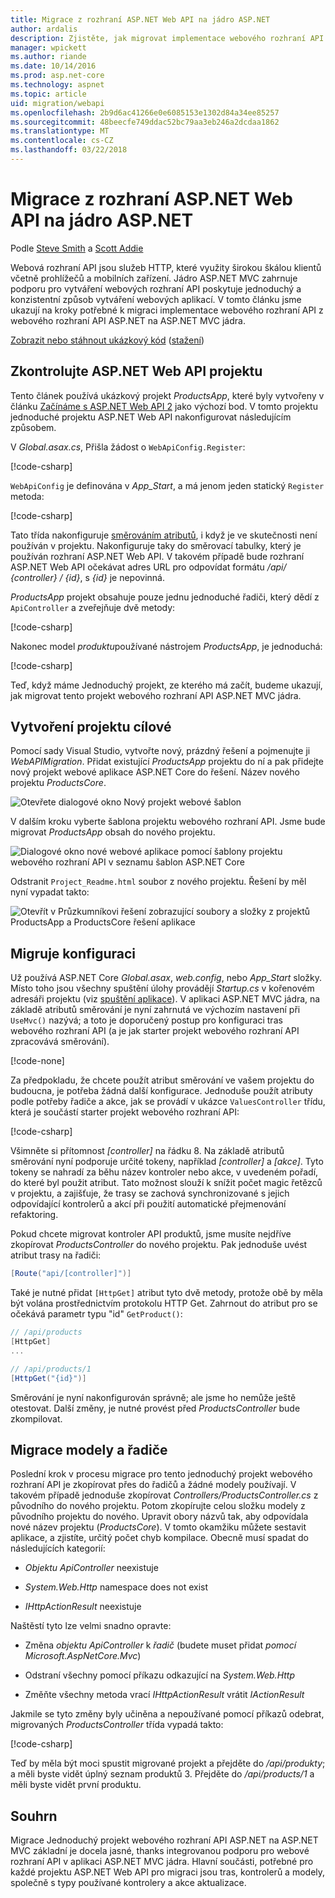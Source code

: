 ```yaml
---
title: Migrace z rozhraní ASP.NET Web API na jádro ASP.NET
author: ardalis
description: Zjistěte, jak migrovat implementace webového rozhraní API z rozhraní ASP.NET Web API ASP.NET MVC jádra.
manager: wpickett
ms.author: riande
ms.date: 10/14/2016
ms.prod: asp.net-core
ms.technology: aspnet
ms.topic: article
uid: migration/webapi
ms.openlocfilehash: 2b9d6ac41266e0e6085153e1302d84a34ee85257
ms.sourcegitcommit: 48beecfe749ddac52bc79aa3eb246a2dcdaa1862
ms.translationtype: MT
ms.contentlocale: cs-CZ
ms.lasthandoff: 03/22/2018
---
```

# <a name="migrate-from-aspnet-web-api-to-aspnet-core"></a>Migrace z rozhraní ASP.NET Web API na jádro ASP.NET

Podle [Steve Smith](https://ardalis.com/) a [Scott Addie](https://scottaddie.com)

Webová rozhraní API jsou služeb HTTP, které využity širokou škálou klientů včetně prohlížečů a mobilních zařízení. Jádro ASP.NET MVC zahrnuje podporu pro vytváření webových rozhraní API poskytuje jednoduchý a konzistentní způsob vytváření webových aplikací. V tomto článku jsme ukazují na kroky potřebné k migraci implementace webového rozhraní API z webového rozhraní API ASP.NET na ASP.NET MVC jádra.

[Zobrazit nebo stáhnout ukázkový kód](https://github.com/aspnet/Docs/tree/master/aspnetcore/migration/webapi/sample) ([stažení](xref:tutorials/index#how-to-download-a-sample))

## <a name="review-aspnet-web-api-project"></a>Zkontrolujte ASP.NET Web API projektu

Tento článek používá ukázkový projekt *ProductsApp*, které byly vytvořeny v článku [Začínáme s ASP.NET Web API 2](/aspnet/web-api/overview/getting-started-with-aspnet-web-api/tutorial-your-first-web-api) jako výchozí bod. V tomto projektu jednoduché projektu ASP.NET Web API nakonfigurovat následujícím způsobem.

V *Global.asax.cs*, Přišla žádost o `WebApiConfig.Register`:

[!code-csharp[](../migration/webapi/sample/ProductsApp/Global.asax.cs?highlight=14)]

`WebApiConfig` je definována v *App_Start*, a má jenom jeden statický `Register` metoda:

[!code-csharp[](../migration/webapi/sample/ProductsApp/App_Start/WebApiConfig.cs?highlight=15,16,17,18,19,20)]


Tato třída nakonfiguruje [směrováním atributů](https://docs.microsoft.com/aspnet/web-api/overview/web-api-routing-and-actions/attribute-routing-in-web-api-2), i když je ve skutečnosti není používán v projektu. Nakonfiguruje taky do směrovací tabulky, který je používán rozhraní ASP.NET Web API. V takovém případě bude rozhraní ASP.NET Web API očekávat adres URL pro odpovídat formátu */api/ {controller} / {id}*, s *{id}* je nepovinná.

*ProductsApp* projekt obsahuje pouze jednu jednoduché řadiči, který dědí z `ApiController` a zveřejňuje dvě metody:

[!code-csharp[](../migration/webapi/sample/ProductsApp/Controllers/ProductsController.cs?highlight=19,24)]

Nakonec model *produktu*používané nástrojem *ProductsApp*, je jednoduchá:

[!code-csharp[](webapi/sample/ProductsApp/Models/Product.cs)]

Teď, když máme Jednoduchý projekt, ze kterého má začít, budeme ukazují, jak migrovat tento projekt webového rozhraní API ASP.NET MVC jádra.

## <a name="create-the-destination-project"></a>Vytvoření projektu cílové

Pomocí sady Visual Studio, vytvořte nový, prázdný řešení a pojmenujte ji *WebAPIMigration*. Přidat existující *ProductsApp* projektu do ní a pak přidejte nový projekt webové aplikace ASP.NET Core do řešení. Název nového projektu *ProductsCore*.

![Otevřete dialogové okno Nový projekt webové šablon](webapi/_static/add-web-project.png)

V dalším kroku vyberte šablona projektu webového rozhraní API. Jsme bude migrovat *ProductsApp* obsah do nového projektu.

![Dialogové okno nové webové aplikace pomocí šablony projektu webového rozhraní API v seznamu šablon ASP.NET Core](webapi/_static/aspnet-5-webapi.png)

Odstranit `Project_Readme.html` soubor z nového projektu. Řešení by měl nyní vypadat takto:

![Otevřít v Průzkumníkovi řešení zobrazující soubory a složky z projektů ProductsApp a ProductsCore řešení aplikace](webapi/_static/webapimigration-solution.png)

## <a name="migrate-configuration"></a>Migruje konfiguraci

Už používá ASP.NET Core *Global.asax*, *web.config*, nebo *App_Start* složky. Místo toho jsou všechny spuštění úlohy provádějí *Startup.cs* v kořenovém adresáři projektu (viz [spuštění aplikace](../fundamentals/startup.md)). V aplikaci ASP.NET MVC jádra, na základě atributů směrování je nyní zahrnutá ve výchozím nastavení při `UseMvc()` nazývá; a toto je doporučený postup pro konfiguraci tras webového rozhraní API (a je jak starter projekt webového rozhraní API zpracovává směrování).

[!code-none[](../migration/webapi/sample/ProductsCore/Startup.cs?highlight=40)]

Za předpokladu, že chcete použít atribut směrování ve vašem projektu do budoucna, je potřeba žádná další konfigurace. Jednoduše použít atributy podle potřeby řadiče a akce, jak se provádí v ukázce `ValuesController` třídu, která je součástí starter projekt webového rozhraní API:

[!code-csharp[](../migration/webapi/sample/ProductsCore/Controllers/ValuesController.cs?highlight=9,13,20,27,33,39)]

Všimněte si přítomnost *[controller]* na řádku 8. Na základě atributů směrování nyní podporuje určité tokeny, například *[controller]* a *[akce]*. Tyto tokeny se nahradí za běhu název kontroler nebo akce, v uvedeném pořadí, do které byl použit atribut. Tato možnost slouží k snížit počet magic řetězců v projektu, a zajišťuje, že trasy se zachová synchronizované s jejich odpovídající kontrolerů a akcí při použití automatické přejmenování refaktoring.

Pokud chcete migrovat kontroler API produktů, jsme musíte nejdříve zkopírovat *ProductsController* do nového projektu. Pak jednoduše uvést atribut trasy na řadiči:

```csharp
[Route("api/[controller]")]
```

Také je nutné přidat `[HttpGet]` atribut tyto dvě metody, protože obě by měla být volána prostřednictvím protokolu HTTP Get. Zahrnout do atribut pro se očekává parametr typu "id" `GetProduct()`:

```csharp
// /api/products
[HttpGet]
...

// /api/products/1
[HttpGet("{id}")]
```

Směrování je nyní nakonfigurován správně; ale jsme ho nemůže ještě otestovat. Další změny, je nutné provést před *ProductsController* bude zkompilovat.

## <a name="migrate-models-and-controllers"></a>Migrace modely a řadiče

Poslední krok v procesu migrace pro tento jednoduchý projekt webového rozhraní API je zkopírovat přes do řadičů a žádné modely používají. V takovém případě jednoduše zkopírovat *Controllers/ProductsController.cs* z původního do nového projektu. Potom zkopírujte celou složku modely z původního projektu do nového. Upravit obory názvů tak, aby odpovídala nové název projektu (*ProductsCore*).  V tomto okamžiku můžete sestavit aplikace, a zjistíte, určitý počet chyb kompilace. Obecně musí spadat do následujících kategorií:

* *Objektu ApiController* neexistuje

* *System.Web.Http* namespace does not exist

* *IHttpActionResult* neexistuje

Naštěstí tyto lze velmi snadno opravte:

* Změna *objektu ApiController* k *řadič* (budete muset přidat *pomocí Microsoft.AspNetCore.Mvc*)

* Odstraní všechny pomocí příkazu odkazující na *System.Web.Http*

* Změňte všechny metoda vrací *IHttpActionResult* vrátit *IActionResult*

Jakmile se tyto změny byly učiněna a nepoužívané pomocí příkazů odebrat, migrovaných *ProductsController* třída vypadá takto:

[!code-csharp[](../migration/webapi/sample/ProductsCore/Controllers/ProductsController.cs?highlight=1,2,6,8,9,27)]

Teď by měla být moci spustit migrované projekt a přejděte do */api/produkty*; a měli byste vidět úplný seznam produktů 3. Přejděte do */api/products/1* a měli byste vidět první produktu.

## <a name="summary"></a>Souhrn

Migrace Jednoduchý projekt webového rozhraní API ASP.NET na ASP.NET MVC základní je docela jasné, thanks integrovanou podporu pro webové rozhraní API v aplikaci ASP.NET MVC jádra. Hlavní součásti, potřebné pro každé projektu ASP.NET Web API pro migraci jsou tras, kontrolerů a modely, společně s typy používané kontrolery a akce aktualizace.
